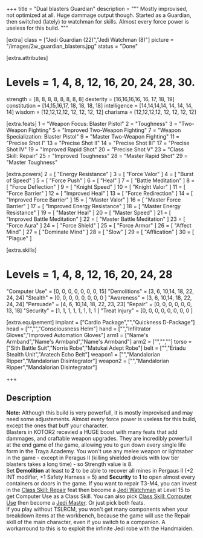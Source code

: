 +++
title       = "Dual blasters Guardian"
description = """
  Mostly improvised, not optimized at all.
  Huge dammage output though.
  Started as a Guardian, then switched (lately) to watchman for skills.
  Almost every force power is useless for this build.
"""

[extra]
class       = ["Jedi Guardian (22)","Jedi Watchman (8)"]
picture     = "/images/2w_guardian_blasters.jpg"
status      = "Done"

  [extra.attributes]
  # Levels     =  1, 4, 8, 12, 16, 20, 24, 28, 30.
  strength     = [8, 8, 8, 8,  8,  8,  8,  8]
  dexterity    = [16,16,16,16, 16, 17, 18, 19]
  constitution = [14,15,16,17, 18, 18, 18, 18]
  intelligence = [14,14,14,14, 14, 14, 14, 14]
  wisdom       = [12,12,12,12, 12, 12, 12, 12]
  charisma     = [12,12,12,12, 12, 12, 12, 12]

  [extra.feats]
  1  = "Weapon Focus: Blaster Pistol"
  2  = "Toughness"
  3  = "Two-Weapon Fighting"
  5  = "Improved Two-Weapon Fighting"
  7  = "Weapon Specialization: Blaster Pistol"
  9  = "Master Two-Weapon Fighting"
  11 = "Precise Shot I"
  13 = "Precise Shot II"
  14 = "Precise Shot III"
  17 = "Precise Shot IV"
  19 = "Improved Rapid Shot"
  20 = "Precise Shot V"
  23 = "Class Skill: Repair"
  25 = "Improved Toughness"
  28 = "Master Rapid Shot"
  29 = "Master Toughness"

  [extra.powers]
  2  = [ "Energy Resistance" ]
  3  = [ "Force Valor" ]
  4  = [ "Burst of Speed" ]
  5  = [ "Force Push" ]
  6  = [ "Heal" ]
  7  = [ "Battle Meditation" ]
  8  = [ "Force Deflection" ]
  9  = [ "Knight Speed" ]
  10 = [ "Knight Valor" ]
  11 = [ "Force Barrier" ]
  12 = [ "Improved Heal" ]
  13 = [ "Force Redirection" ]
  14 = [ "Improved Force Barrier" ]
  15 = [ "Master Valor" ]
  16 = [ "Master Force Barrier" ]
  17 = [ "Improved Energy Resistance" ]
  18 = [ "Master Energy Resistance" ]
  19 = [ "Master Heal" ]
  20 = [ "Master Speed" ]
  21 = [ "Improved Battle Meditation" ]
  22 = [ "Master Battle Meditation" ]
  23 = [ "Force Aura" ]
  24 = [ "Force Shield" ]
  25 = [ "Force Armor" ]
  26 = [ "Affect Mind" ]
  27 = [ "Dominate Mind" ]
  28 = [ "Slow" ]
  29 = [ "Afflication" ]
  30 = [ "Plague" ]

  [extra.skills]
  # Levels        =  1, 4, 8, 12, 16, 20, 24, 28
  "Computer Use"  = [0, 0, 0, 0,  0,  0,  0,  15]
  "Demolitions"   = [3, 6, 10,14, 18, 22, 24, 24]
  "Stealth"       = [0, 0, 0, 0,  0,  0,  0,  0 ]
  "Awareness"     = [3, 6, 10,14, 18, 22, 24, 24]
  "Persuade"      = [4, 6, 10,14, 18, 22, 23, 23]
  "Repair"        = [0, 0, 0, 0,  0,  0,  13, 18]
  "Security"      = [1, 1, 1, 1,  1,  1,  1,  1 ]
  "Treat Injury"  = [0, 0, 0, 0,  0,  0,  0,  0 ]

  [extra.equipement]
  implant   = ["Cardio Package","","Quickness D-Package"]
  head      = ["","","Consciousness Helm"]
  hand      = ["","Infiltrator Gloves","Improved Automation Gloves"]
  arm1      = ["Name's Armband","Name's Armband","Name's Armband"]
  arm2      = ["","",""]
  torso     = ["Sith Battle Suit","Norris Robe","Matukai Adept Robe"]
  belt      = ["","Eriadu Stealth Unit","Aratech Echo Belt"]
  weapon1   = ["","Mandalorian Ripper","Mandalorian Disintegrator"]
  weapon2   = ["","Mandalorian Ripper","Mandalorian Disintegrator"]

+++

<h2 class="title">Description</h2>

<article class="message is-warning">
  <div class="message-body">
    <strong>Note:</strong> Although this build is very powerfull, it is mostly improvised and may need some adjustements.
    Almost every force power is useless for this build, except the ones that buff your character.
  </div>
</article>

<div class="block">
  Blasters in KOTOR2 recevied a HUGE boost with many feats that add dammages, and craftable weapon upgrades.
  They are incredibly powerfull at the end game of the game, allowing you to gun down every single life form
  in the Traya Academy. You won't use any melee weapon or lightsaber in the game - except in Peragus II
  (killing shielded droids with low tier blasters takes a long time) - so Strength value is 8.
</div>

<div class="block">
  Set <strong>Demolition</strong> at least to <strong>2</strong> to be able to recover all mines in Pergaus II (+2 INT modifier, +1 Safety Harness = 5) and <strong>Security</strong> to <strong>1</strong> to open almost every containers or doors in the game. If you want to repair T3-M4, you can invest
  in the <a href="https://strategywiki.org/wiki/Star_Wars_Knights_of_the_Old_Republic_II:_The_Sith_Lords/Feats#Class_Skill">Class Skill: Repair</a> feat then
  become a <a href="https://strategywiki.org/wiki/Star_Wars_Knights_of_the_Old_Republic_II:_The_Sith_Lords/Prestige_classes#Jedi_Watchman">Jedi Watchman</a> at Level 15
  to get Computer Use as a Class Skill. You can also pick <a href="https://strategywiki.org/wiki/Star_Wars_Knights_of_the_Old_Republic_II:_The_Sith_Lords/Feats#Class_Skill">Class Skill: Computer Use</a> then become a <a href="https://strategywiki.org/wiki/Star_Wars_Knights_of_the_Old_Republic_II:_The_Sith_Lords/Prestige_classes#Jedi_Master">Jedi Master</a>. Or just pick both feats.
</div>

<div class="block">
  If you play without TSLRCM, you won't get many components when your breakdown items at the workbench,
  because the game will use the Repair skill of the main character, even if you switch to a companion.
  A workarround to this is to exploit the infinite Jedi robe with the Handmaiden.
</div>